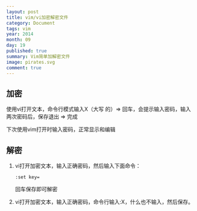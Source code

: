 ```yaml
---
layout: post
title: vim/vi加密解密文件
category: Document
tags: vim
year: 2014
month: 09
day: 19
published: true
summary: Vim简单加解密文件
image: pirates.svg
comment: true
---
```



## 加密

使用vi打开文本，命令行模式输入X（大写 的）⇒ 回车，会提示输入密码，输入两次密码后，保存退出 ⇒ 完成

下次使用vim打开时输入密码，正常显示和编辑

## 解密

1. vi打开加密文本，输入正确密码，然后输入下面命令：

    ```
    :set key=
    ```
    回车保存即可解密

2. vi打开加密文本，输入正确密码，命令行输入:X，什么也不输入，然后保存。